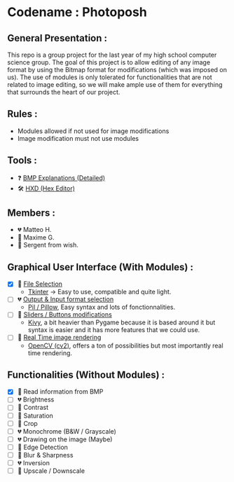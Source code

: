 # Codename : Photoposh

## General Presentation :
This repo is a group project for the last year of my high school computer science group. 
The goal of this project is to allow editing of any image format by using the Bitmap format for modifications (which was imposed on us).
The use of modules is only tolerated for functionalities that are not related to image editing, so we will make ample use of them for everything that surrounds the heart of our project.

## Rules : 
-	Modules allowed if not used for image modifications
-	Image modification must not use modules

## Tools : 
- ❓ [BMP Explanations (Detailed)](https://en.wikipedia.org/wiki/BMP_file_format)
- 🛠️ [HXD (Hex Editor)](https://mh-nexus.de/en/downloads.php?product=HxD20)

## Members :
- 💔 Matteo H.
- 💛 Maxime G.
- 💚 Sergent from wish.

## Graphical User Interface (With Modules) : 
- [x] 💛 [File Selection](https://stackoverflow.com/questions/3579568/choosing-a-file-in-python-with-simple-dialog)
    * [Tkinter](https://docs.python.org/fr/3/library/tkinter.html) -> Easy to use, compatible and quite light. 
- [ ] 💔 [Output & Input format selection](https://understandingdata.com/python-for-seo/converting-images-webp-python/)
    * [Pil / Pillow](https://pillow.readthedocs.io/en/stable/), Easy syntax and lots of fonctionnalities.
- [ ] 💚 [Sliders / Buttons modifications](https://kivy.org/#home)
    * [Kivy](https://kivy.org/#home), a bit heavier than Pygame because it is based around it but syntax is easier and it has more features that we could use.
- [ ] 💛 [Real Time image rendering](https://new.pythonforengineers.com/blog/image-and-video-processing-in-python/)
    * [OpenCV (cv2)](https://pypi.org/project/opencv-python/), offers a ton of possibilities but most importantly real time rendering. 

## Functionalities (Without Modules) :
-  [x] 💛 Read information from BMP
-	[ ] 💔 Brightness
-	[ ] 💚 Contrast
-	[ ] 💚 Saturation
-	[ ] 💛 Crop
-	[ ] 💔 Monochrome (B&W / Grayscale)
-	[ ] 💔 Drawing on the image (Maybe)
-	[ ] 💛 Edge Detection
-	[ ] 💚 Blur & Sharpness
-	[ ] 💔 Inversion
-  [ ] 💛 Upscale / Downscale
